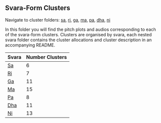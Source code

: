 ## Svara-Form Clusters

Navigate to cluster folders: [sa](../sa), [ri](../ri), [ga](../ga), [ma](../ma), [pa](../pa), [dha](../dha), [ni](../ni)

In this folder you will find the pitch plots and audios corresponding to each of the svara-form clusters. Clusters are organised by svara, each nested svara folder contains the cluster allocations and cluster description in an accompanying README.

| Svara | Number Clusters |
|-------|-----------------|
| [Sa](../sa)    | 6               |
| [Ri](../ri)    | 7               |
| [Ga](../ga)    | 11              |
| [Ma](../ma)    | 15              |
| [Pa](../pa)    | 8               |
| [Dha](../dha)   | 11              |
| [Ni](../ni)    | 13              |